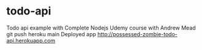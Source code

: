 # todo-api
Todo api example with Complete Nodejs Udemy course with Andrew Mead
git push heroku main
Deployed app 
http://possessed-zombie-todo-api.herokuapp.com


